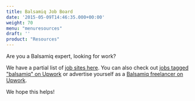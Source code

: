 ```yaml
---
title: Balsamiq Job Board
date: '2015-05-09T14:46:35.000+00:00'
weight: 70
menu: "menuresources"
draft: ''
product: "Resources"
---
```


Are you a Balsamiq expert, looking for work?

We have a partial list of [job sites here](/resources/lookingforhelp/). You can also check out [jobs tagged "balsamiq" on Upwork](https://www.upwork.com/o/jobs/browse/?q=balsamiq) or advertise yourself as a [Balsamiq freelancer on Upwork](https://www.upwork.com/hire/balsamiq-freelancers/).

We hope this helps!
